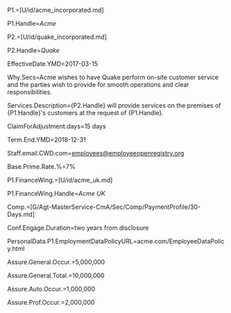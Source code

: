 P1.=[U/id/acme_incorporated.md]

P1.Handle=<i>Acme</i>

P2.=[U/id/quake_incorporated.md]

P2.Handle=<i>Quake</i>

EffectiveDate.YMD=2017-03-15

Why.Secs=Acme wishes to have Quake perform on-site customer service and the parties wish to provide for smooth operations and clear responsibilities. 

Services.Description={P2.Handle} will provide services on the premises of {P1.Handle}'s customers at the request of {P1.Handle}.

ClaimForAdjustment.days=15 days

Term.End.YMD=2018-12-31

Staff.email.CWD.com=employees@employeeopenregistry.org

Base.Prime.Rate.%=7%

P1.FinanceWing.=[U/id/acme_uk.md]

P1.FinanceWing.Handle=<i>Acme UK</i>

Comp.=[G/Agt-MasterService-CmA/Sec/Comp/PaymentProfile/30-Days.md]

Conf.Engage.Duration=two years from disclosure

PersonalData.P1.EmploymentDataPolicyURL=acme.com/EmployeeDataPolicy.html

Assure.General.Occur.$=$5,000,000

Assure.General.Total.$=$10,000,000

Assure.Auto.Occur.$=$1,000,000

Assure.Prof.Occur.$=$2,000,000
